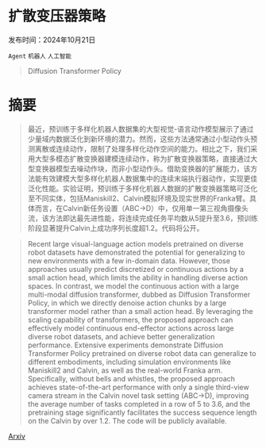 # 扩散变压器策略

发布时间：2024年10月21日

`Agent` `机器人` `人工智能`

> Diffusion Transformer Policy

# 摘要

> 最近，预训练于多样化机器人数据集的大型视觉-语言动作模型展示了通过少量域内数据泛化到新环境的潜力。然而，这些方法通常通过小型动作头预测离散或连续动作，限制了处理多样化动作空间的能力。相比之下，我们采用大型多模态扩散变换器建模连续动作，称为扩散变换器策略，直接通过大型变换器模型去噪动作块，而非小型动作头。借助变换器的扩展能力，该方法能有效建模大型多样化机器人数据集中的连续末端执行器动作，实现更佳泛化性能。实验证明，预训练于多样化机器人数据的扩散变换器策略可泛化至不同实体，包括Maniskill2、Calvin模拟环境及现实世界的Franka臂。具体而言，在Calvin新任务设置（ABC->D）中，仅用单一第三视角摄像头流，该方法即达最先进性能，将连续完成任务平均数从5提升至3.6，预训练阶段显著提升Calvin上成功序列长度超1.2。代码将公开。

> Recent large visual-language action models pretrained on diverse robot datasets have demonstrated the potential for generalizing to new environments with a few in-domain data. However, those approaches usually predict discretized or continuous actions by a small action head, which limits the ability in handling diverse action spaces. In contrast, we model the continuous action with a large multi-modal diffusion transformer, dubbed as Diffusion Transformer Policy, in which we directly denoise action chunks by a large transformer model rather than a small action head. By leveraging the scaling capability of transformers, the proposed approach can effectively model continuous end-effector actions across large diverse robot datasets, and achieve better generalization performance. Extensive experiments demonstrate Diffusion Transformer Policy pretrained on diverse robot data can generalize to different embodiments, including simulation environments like Maniskill2 and Calvin, as well as the real-world Franka arm. Specifically, without bells and whistles, the proposed approach achieves state-of-the-art performance with only a single third-view camera stream in the Calvin novel task setting (ABC->D), improving the average number of tasks completed in a row of 5 to 3.6, and the pretraining stage significantly facilitates the success sequence length on the Calvin by over 1.2. The code will be publicly available.

[Arxiv](https://arxiv.org/abs/2410.15959)